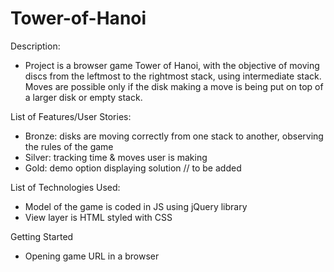 # Tower-of-Hanoi

Description:
- Project is a browser game Tower of Hanoi, with the objective of moving discs from the leftmost to the rightmost stack, using intermediate stack. Moves are possible only if the disk making a move is being put on top of a larger disk or empty stack.

List of Features/User Stories:
- Bronze: disks are moving correctly from one stack to another, observing the rules of the game
- Silver: tracking time & moves user is making
-	Gold: demo option displaying solution // to be added

List of Technologies Used:
-	Model of the game is coded in JS using jQuery library 
-	View layer is HTML styled with CSS

Getting Started
- Opening game URL in a browser 
